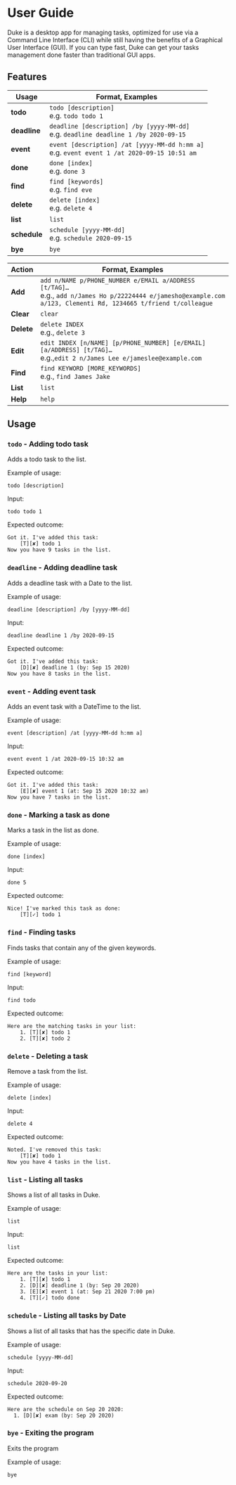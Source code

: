 # User Guide
Duke is a desktop app for managing tasks, optimized for use via a Command Line Interface (CLI) while still having the 
benefits of a Graphical User Interface (GUI). If you can type fast, Duke can get your tasks management done faster than 
traditional GUI apps.

## Features 

Usage | Format, Examples
------- | ---------------
**todo** | `todo [description]`<br/>e.g. `todo todo 1`
**deadline** | `deadline [description] /by [yyyy-MM-dd]`<br/>e.g. `deadline deadline 1 /by 2020-09-15`
**event** | `event [description] /at [yyyy-MM-dd h:mm a]`<br/>e.g. `event event 1 /at 2020-09-15 10:51 am`
**done** | `done [index]`<br/>e.g. `done 3`
**find** | `find [keywords]`<br/>e.g. `find eve`
**delete** | `delete [index]`<br/>e.g. `delete 4`
**list** | `list`
**schedule** | `schedule [yyyy-MM-dd]`<br/>e.g. `schedule 2020-09-15`
**bye** | `bye`

Action | Format, Examples
--------|------------------
**Add** | `add n/NAME p/PHONE_NUMBER e/EMAIL a/ADDRESS [t/TAG]…​` <br> e.g., `add n/James Ho p/22224444 e/jamesho@example.com a/123, Clementi Rd, 1234665 t/friend t/colleague`
**Clear** | `clear`
**Delete** | `delete INDEX`<br> e.g., `delete 3`
**Edit** | `edit INDEX [n/NAME] [p/PHONE_NUMBER] [e/EMAIL] [a/ADDRESS] [t/TAG]…​`<br> e.g.,`edit 2 n/James Lee e/jameslee@example.com`
**Find** | `find KEYWORD [MORE_KEYWORDS]`<br> e.g., `find James Jake`
**List** | `list`
**Help** | `help`
## Usage

### `todo` - Adding todo task

Adds a todo task to the list.

Example of usage: 

`todo [description]`

Input:

`todo todo 1`

Expected outcome:
```
Got it. I've added this task: 
    [T][✘] todo 1
Now you have 9 tasks in the list.
```
### `deadline` - Adding deadline task

Adds a deadline task with a Date to the list.

Example of usage: 

`deadline [description] /by [yyyy-MM-dd]`

Input:

`deadline deadline 1 /by 2020-09-15`

Expected outcome:
```
Got it. I've added this task: 
    [D][✘] deadline 1 (by: Sep 15 2020)
Now you have 8 tasks in the list.
```

### `event` - Adding event task

Adds an event task with a DateTime to the list.

Example of usage: 

`event [description] /at [yyyy-MM-dd h:mm a]`

Input:

`event event 1 /at 2020-09-15 10:32 am`

Expected outcome:

```
Got it. I've added this task: 
    [E][✘] event 1 (at: Sep 15 2020 10:32 am)
Now you have 7 tasks in the list.
```


### `done` - Marking a task as done

Marks a task in the list as done.

Example of usage: 

`done [index]`

Input:

`done 5`

Expected outcome:

```
Nice! I've marked this task as done: 
    [T][✓] todo 1
```


### `find` - Finding tasks

Finds tasks that contain any of the given keywords.

Example of usage: 

`find [keyword]`

Input:

`find todo`

Expected outcome:

```
Here are the matching tasks in your list: 
    1. [T][✘] todo 1
    2. [T][✘] todo 2
```


### `delete` - Deleting a task

Remove a task from the list.

Example of usage: 

`delete [index]`

Input:

`delete 4`

Expected outcome:

```
Noted. I've removed this task: 
    [T][✘] todo 1
Now you have 4 tasks in the list.
```


### `list` - Listing all tasks

Shows a list of all tasks in Duke.

Example of usage: 

`list`

Input:

`list`

Expected outcome:

```
Here are the tasks in your list: 
    1. [T][✘] todo 1
    2. [D][✘] deadline 1 (by: Sep 20 2020)
    3. [E][✘] event 1 (at: Sep 21 2020 7:00 pm)
    4. [T][✓] todo done
```




### `schedule` - Listing all tasks by Date

Shows a list of all tasks that has the specific date in Duke.

Example of usage: 

`schedule [yyyy-MM-dd]`

Input:

`schedule 2020-09-20`

Expected outcome:

```
Here are the schedule on Sep 20 2020: 
  1. [D][✘] exam (by: Sep 20 2020)
```


### `bye` - Exiting the program

Exits the program

Example of usage: 

`bye`
